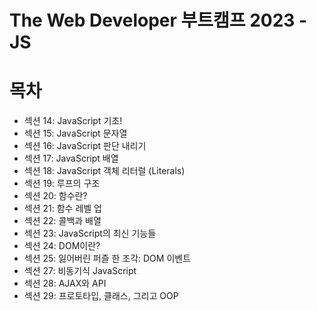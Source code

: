 # The Web Developer 부트캠프 2023 - JS
# 목차
- 섹션 14: JavaScript 기초!
- 섹션 15: JavaScript 문자열
- 섹션 16: JavaScript 판단 내리기
- 섹션 17: JavaScript 배열
- 섹션 18: JavaScript 객체 리터럴 (Literals)
- 섹션 19: 루프의 구조
- 섹션 20: 함수란?
- 섹션 21: 함수 레벨 업
- 섹션 22: 콜백과 배열
- 섹션 23: JavaScript의 최신 기능들
- 섹션 24: DOM이란?
- 섹션 25: 잃어버린 퍼즐 한 조각: DOM 이벤트
- 섹션 27: 비동기식 JavaScript
- 섹션 28: AJAX와 API
- 섹션 29: 프로토타입, 클래스, 그리고 OOP